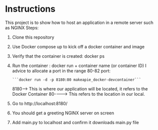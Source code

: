 <!-- Python application hosted on a NGNX Server -->
# Instructions
This project is to show how to host an application in a remote server such as NGINX 
Steps:
1. Clone this repository
2. Use Docker compose up to kick off a docker container and image
3. Verify that the container is created: docker ps 
4. Run the container : docker run + container name (or container ID)
    I advice to allocate a port in the range 80-82 port:

       ```docker run -d -p 8180:80 makeapie_docker-devcontainer```


    8180--> This is where our application will be located, it refers to the Docker Container
    80----> This refers to the location in our local. 
5. Go to http://localhost:8180/
6. You should get a greeting NGINX server on screen
7. Add main.py to localhost and confirm it downloads main.py file
